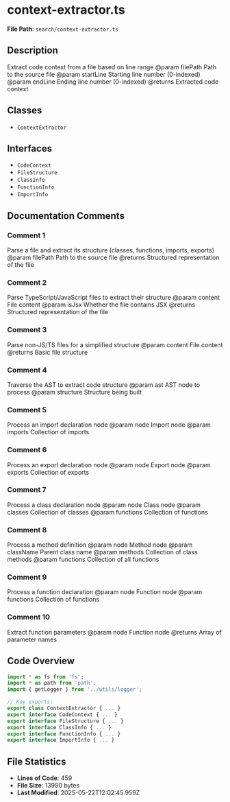 # context-extractor.ts

**File Path**: `search/context-extractor.ts`

## Description

Extract code context from a file based on line range
 @param filePath Path to the source file
 @param startLine Starting line number (0-indexed)
 @param endLine Ending line number (0-indexed)
 @returns Extracted code context

## Classes

- `ContextExtractor`

## Interfaces

- `CodeContext`
- `FileStructure`
- `ClassInfo`
- `FunctionInfo`
- `ImportInfo`

## Documentation Comments

### Comment 1

Parse a file and extract its structure (classes, functions, imports, exports)
 @param filePath Path to the source file
 @returns Structured representation of the file

### Comment 2

Parse TypeScript/JavaScript files to extract their structure
 @param content File content
 @param isJsx Whether the file contains JSX
 @returns Structured representation of the file

### Comment 3

Parse non-JS/TS files for a simplified structure
 @param content File content
 @returns Basic file structure

### Comment 4

Traverse the AST to extract code structure
 @param ast AST node to process
 @param structure Structure being built

### Comment 5

Process an import declaration node
 @param node Import node
 @param imports Collection of imports

### Comment 6

Process an export declaration node
 @param node Export node
 @param exports Collection of exports

### Comment 7

Process a class declaration node
 @param node Class node
 @param classes Collection of classes
 @param functions Collection of functions

### Comment 8

Process a method definition
 @param node Method node
 @param className Parent class name
 @param methods Collection of class methods
 @param functions Collection of all functions

### Comment 9

Process a function declaration
 @param node Function node
 @param functions Collection of functions

### Comment 10

Extract function parameters
 @param node Function node
 @returns Array of parameter names

## Code Overview

```typescript
import * as fs from 'fs';
import * as path from 'path';
import { getLogger } from '../utils/logger';

// Key exports:
export class ContextExtractor { ... }
export interface CodeContext { ... }
export interface FileStructure { ... }
export interface ClassInfo { ... }
export interface FunctionInfo { ... }
export interface ImportInfo { ... }
```

## File Statistics

- **Lines of Code**: 459
- **File Size**: 13990 bytes
- **Last Modified**: 2025-05-22T12:02:45.959Z

